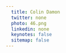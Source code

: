 ```yaml
---
  title: Colin Damon
  twitter: none
  photo: 46.png
  linkedin: none
  keynotes: false
  sitemap: false
---
```


